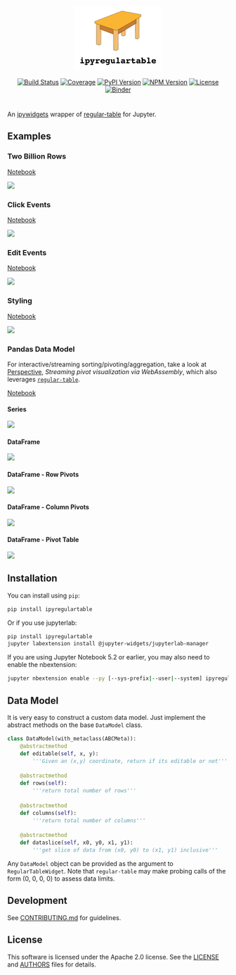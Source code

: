 <p align="center">
<img src="docs/img/logo.png" width=200></img>
</p>

<p align="center">
<a href="https://github.com/jpmorganchase/ipyregulartable/workflows/Build%20Status/badge.svg?branch=main"><img alt="Build Status" src="https://github.com/jpmorganchase/ipyregulartable/actions?query=workflow%3A%22Build+Status"></a>
<a href="https://codecov.io/gh/jpmorganchase/ipyregulartable"><img alt="Coverage" src="https://codecov.io/gh/jpmorganchase/ipyregulartable/branch/main/graph/badge.svg"></a>
<a href="https://pypi.python.org/pypi/ipyregulartable"><img alt="PyPI Version" src="https://img.shields.io/pypi/v/ipyregulartable.svg?color=brightgreen&style=flat-square"></a>
<a href="https://www.npmjs.com/package/regular-table"><img alt="NPM Version" src="https://img.shields.io/npm/v/ipyregulartable.svg?color=brightgreen&style=flat-square"></a>
<a href="https://github.com/jpmorganchase/ipyregulartable"><img alt="License" src="https://img.shields.io/github/license/jpmorganchase/ipyregulartable?color=brightgreen&style=flat-square"></a>
<a href="https://mybinder.org/v2/gh/jpmorganchase/ipyregulartable/main?urlpath=lab"><img alt="Binder" src="https://mybinder.org/badge_logo.svg"></a>
</p>

# 

An [ipywidgets](https://github.com/jupyter-widgets/ipywidgets) wrapper of [regular-table](https://github.com/jpmorganchase/regular-table) for Jupyter.


## Examples
### Two Billion Rows
[Notebook](https://raw.githubusercontent.com/jpmorganchase/ipyregulartable/main/docs/examples/two_billion.ipynb)

![](https://raw.githubusercontent.com/jpmorganchase/ipyregulartable/main/docs/img/twobillion.gif)

### Click Events
[Notebook](https://raw.githubusercontent.com/jpmorganchase/ipyregulartable/main/docs/examples/click_events.ipynb)

![](https://raw.githubusercontent.com/jpmorganchase/ipyregulartable/main/docs/img/click_events.gif)

### Edit Events
[Notebook](https://raw.githubusercontent.com/jpmorganchase/ipyregulartable/main/docs/examples/edit_events.ipynb)

![](https://raw.githubusercontent.com/jpmorganchase/ipyregulartable/main/docs/img/edit_events.gif)

### Styling
[Notebook](https://raw.githubusercontent.com/jpmorganchase/ipyregulartable/main/docs/examples/styling.ipynb)

![](https://raw.githubusercontent.com/jpmorganchase/ipyregulartable/main/docs/img/style.gif)

### Pandas Data Model
For interactive/streaming sorting/pivoting/aggregation, take a look at [Perspective](https://github.com/finos/perspective), *Streaming pivot visualization via WebAssembly*, which also leverages [`regular-table`](https://github.com/jpmorganchase/regular-table).

[Notebook](https://raw.githubusercontent.com/jpmorganchase/ipyregulartable/main/docs/examples/pandas.ipynb)

#### Series
![](https://raw.githubusercontent.com/jpmorganchase/ipyregulartable/main/docs/img/pd_series.png)

#### DataFrame
![](https://raw.githubusercontent.com/jpmorganchase/ipyregulartable/main/docs/img/pd_df.png)

#### DataFrame - Row Pivots
![](https://raw.githubusercontent.com/jpmorganchase/ipyregulartable/main/docs/img/pd_rpivot.png)

#### DataFrame - Column Pivots
![](https://raw.githubusercontent.com/jpmorganchase/ipyregulartable/main/docs/img/pd_cpivot.png)

#### DataFrame - Pivot Table
![](https://raw.githubusercontent.com/jpmorganchase/ipyregulartable/main/docs/img/pd_pt.png)

## Installation

You can install using `pip`:

```bash
pip install ipyregulartable
```

Or if you use jupyterlab:

```bash
pip install ipyregulartable
jupyter labextension install @jupyter-widgets/jupyterlab-manager
```

If you are using Jupyter Notebook 5.2 or earlier, you may also need to enable
the nbextension:
```bash
jupyter nbextension enable --py [--sys-prefix|--user|--system] ipyregulartable
```

## Data Model
It is very easy to construct a custom data model. Just implement the abstract methods on the base `DataModel` class.

```python
class DataModel(with_metaclass(ABCMeta)):
    @abstractmethod
    def editable(self, x, y):
        '''Given an (x,y) coordinate, return if its editable or not'''

    @abstractmethod
    def rows(self):
        '''return total number of rows'''

    @abstractmethod
    def columns(self):
        '''return total number of columns'''

    @abstractmethod
    def dataslice(self, x0, y0, x1, y1):
        '''get slice of data from (x0, y0) to (x1, y1) inclusive'''
```

Any `DataModel` object can be provided as the argument to `RegularTableWidget`. Note that `regular-table` may make probing calls of the form (0, 0, 0, 0) to assess data limits. 


## Development

See [CONTRIBUTING.md](./CONTRIBUTING.md) for guidelines.


## License

This software is licensed under the Apache 2.0 license. See the
[LICENSE](LICENSE) and [AUTHORS](AUTHORS) files for details.
